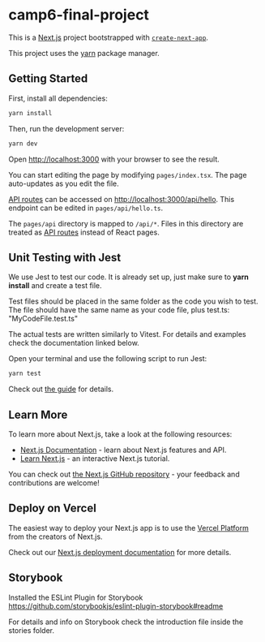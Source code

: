 # camp6-final-project

This is a [Next.js](https://nextjs.org/) project bootstrapped with [`create-next-app`](https://github.com/vercel/next.js/tree/canary/packages/create-next-app).

This project uses the [yarn](https://classic.yarnpkg.com/lang/en/docs/install/) package manager.

## Getting Started

First, install all dependencies:

```bash
yarn install
```

Then, run the development server:

```bash
yarn dev
```

Open [http://localhost:3000](http://localhost:3000) with your browser to see the result.

You can start editing the page by modifying `pages/index.tsx`. The page auto-updates as you edit the file.

[API routes](https://nextjs.org/docs/api-routes/introduction) can be accessed on [http://localhost:3000/api/hello](http://localhost:3000/api/hello). This endpoint can be edited in `pages/api/hello.ts`.

The `pages/api` directory is mapped to `/api/*`. Files in this directory are treated as [API routes](https://nextjs.org/docs/api-routes/introduction) instead of React pages.

## Unit Testing with Jest

We use Jest to test our code. It is already set up, just make sure to **yarn install** and create a test file.

Test files should be placed in the same folder as the code you wish to test. The file should have the same name as your code file, plus test.ts: "MyCodeFile.test.ts"

The actual tests are written similarly to Vitest. For details and examples check the documentation linked below.

Open your terminal and use the following script to run Jest:

```bash
yarn test
```

Check out [the guide](https://jestjs.io/docs/getting-started) for details.

## Learn More

To learn more about Next.js, take a look at the following resources:

- [Next.js Documentation](https://nextjs.org/docs) - learn about Next.js features and API.
- [Learn Next.js](https://nextjs.org/learn) - an interactive Next.js tutorial.

You can check out [the Next.js GitHub repository](https://github.com/vercel/next.js/) - your feedback and contributions are welcome!

## Deploy on Vercel

The easiest way to deploy your Next.js app is to use the [Vercel Platform](https://vercel.com/new?utm_medium=default-template&filter=next.js&utm_source=create-next-app&utm_campaign=create-next-app-readme) from the creators of Next.js.

Check out our [Next.js deployment documentation](https://nextjs.org/docs/deployment) for more details.

## Storybook

Installed the ESLint Plugin for Storybook
https://github.com/storybookjs/eslint-plugin-storybook#readme

For details and info on Storybook check the introduction file inside the stories folder.
